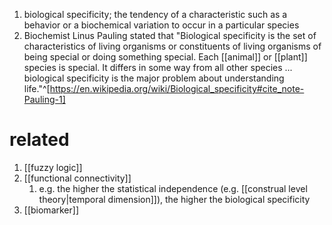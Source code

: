 1. biological specificity; the tendency of a characteristic such as a behavior or a biochemical variation to occur in a particular species
2. Biochemist Linus Pauling stated that "Biological specificity is the set of characteristics of living organisms or constituents of living organisms of being special or doing something special. Each [[animal]] or [[plant]] species is special. It differs in some way from all other species ... biological specificity is the major problem about understanding life."^[https://en.wikipedia.org/wiki/Biological_specificity#cite_note-Pauling-1]

# related
1. [[fuzzy logic]]
2. [[functional connectivity]]
	1. e.g. the higher the statistical independence (e.g. [[construal level theory|temporal dimension]]), the higher the biological specificity
3. [[biomarker]]